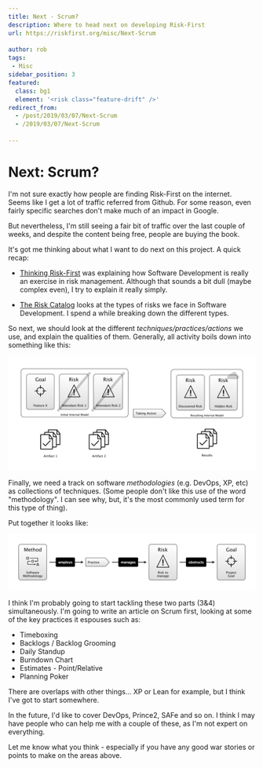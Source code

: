 ```yaml
---
title: Next - Scrum?
description: Where to head next on developing Risk-First
url: https://riskfirst.org/misc/Next-Scrum

author: rob
tags:
 - Misc
sidebar_position: 3
featured: 
  class: bg1
  element: '<risk class="feature-drift" />'
redirect_from: 
  - /post/2019/03/07/Next-Scrum
  - /2019/03/07/Next-Scrum

---
```


# Next: Scrum?

I'm not sure exactly how people are finding Risk-First on the internet.  Seems like I get a lot of traffic referred from Github.   For some reason, even fairly specific searches don't make much of an impact in Google.  

But nevertheless, I'm still seeing a fair bit of traffic over the last couple of weeks, and despite the content being free, people are buying the book.  

It's got me thinking about what I want to do next on this project.  A quick recap:

- [Thinking Risk-First](/thinking/Start.md) was explaining how Software Development is really an exercise in risk management.  Although that sounds a bit dull (maybe complex even), I try to explain it really simply.  

- [The Risk Catalog](/risks/Start.md) looks at the types of risks we face in Software Development.  I spend a while breaking down the different types.

So next, we should look at the different _techniques/practices/actions_ we use, and explain the qualities of them.  Generally, all activity boils down into something like this:

![Taking Action](/img/generated/introduction/all_risk_management_language.png)

Finally, we need a track on software _methodologies_ (e.g. DevOps, XP, etc) as collections of techniques.  (Some people don't like this use of the word "methodology".  I can see why, but, it's the most commonly used term for this type of thing).

Put together it looks like:

![Basic Model of Software Risks and Practices](/img/generated/executive-summary/pattern_language.png)

I think I'm probably going to start tackling these two parts (3&4) simultaneously.  I'm going to write an article on Scrum first, looking at some of the key practices it espouses such as:

- Timeboxing
- Backlogs / Backlog Grooming
- Daily Standup
- Burndown Chart
- Estimates - Point/Relative
- Planning Poker

There are overlaps with other things... XP or Lean for example, but I think I've got to start somewhere.  

In the future, I'd like to cover DevOps, Prince2, SAFe and so on.  I think I may have people who can help me with a couple of these, as I'm not expert on everything.

Let me know what you think - especially if you have any good war stories or points to make on the areas above.